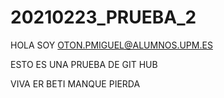 # 20210223_PRUEBA_2


HOLA SOY OTON.PMIGUEL@ALUMNOS.UPM.ES

ESTO ES UNA PRUEBA DE GIT HUB

VIVA ER BETI MANQUE PIERDA
